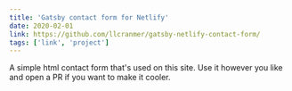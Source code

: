```yaml
---
title: 'Gatsby contact form for Netlify'
date: 2020-02-01
link: https://github.com/llcranmer/gatsby-netlify-contact-form/
tags: ['link', 'project']
---
```


A simple html contact form that's used on this site. Use it however you like and open a PR if you want to make it cooler.

